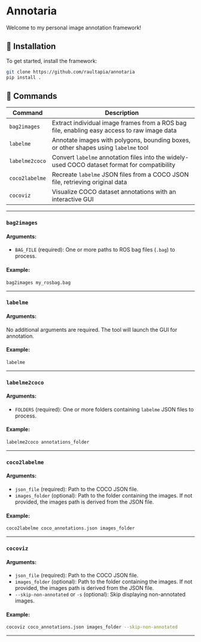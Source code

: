 # Annotaria

Welcome to my personal image annotation framework!

## 🧩 Installation

To get started, install the framework:

```bash
git clone https://github.com/raultapia/annotaria
pip install .
```

## 💬 Commands

| **Command**    | **Description**                                                                               |
| -------------- | --------------------------------------------------------------------------------------------- |
| `bag2images`   | Extract individual image frames from a ROS bag file, enabling easy access to raw image data   |
| `labelme`      | Annotate images with polygons, bounding boxes, or other shapes using `labelme` tool           |
| `labelme2coco` | Convert `labelme` annotation files into the widely-used COCO dataset format for compatibility |
| `coco2labelme` | Recreate `labelme` JSON files from a COCO JSON file, retrieving original data                 |
| `cocoviz`      | Visualize COCO dataset annotations with an interactive GUI                                    |

---

### `bag2images`

#### Arguments:

- `BAG_FILE` (required): One or more paths to ROS bag files (`.bag`) to process.

#### Example:

```bash
bag2images my_rosbag.bag
```

---

### `labelme`

#### Arguments:

No additional arguments are required. The tool will launch the GUI for annotation.

#### Example:

```bash
labelme
```

---

### `labelme2coco`

#### Arguments:

- `FOLDERS` (required): One or more folders containing `labelme` JSON files to process.

#### Example:

```bash
labelme2coco annotations_folder
```

---

### `coco2labelme`

#### Arguments:

- `json_file` (required): Path to the COCO JSON file.
- `images_folder` (optional): Path to the folder containing the images. If not provided, the images path is derived from the JSON file.

#### Example:

```bash
coco2labelme coco_annotations.json images_folder
```

---

### `cocoviz`

#### Arguments:

- `json_file` (required): Path to the COCO JSON file.
- `images_folder` (optional): Path to the folder containing the images. If not provided, the images path is derived from the JSON file.
- `--skip-non-annotated` or `-s` (optional): Skip displaying non-annotated images.

#### Example:

```bash
cocoviz coco_annotations.json images_folder --skip-non-annotated
```

---
